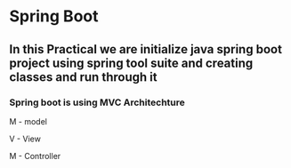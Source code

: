 <h1>Spring Boot</h1>

<h2>In this Practical we are initialize java spring boot project using spring tool suite and creating classes and run through it</h2>

<h3>Spring boot is using MVC Architechture</h3>

<p>M - model</p>
<p>V - View</p>
<p>M - Controller</p>

